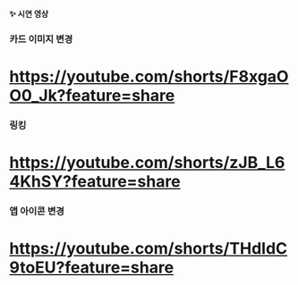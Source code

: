 #### ✨ 시연 영상

### 카드 이미지 변경
# https://youtube.com/shorts/F8xgaOO0_Jk?feature=share

### 링킹
# https://youtube.com/shorts/zJB_L64KhSY?feature=share

### 앱 아이콘 변경
# https://youtube.com/shorts/THdIdC9toEU?feature=share
